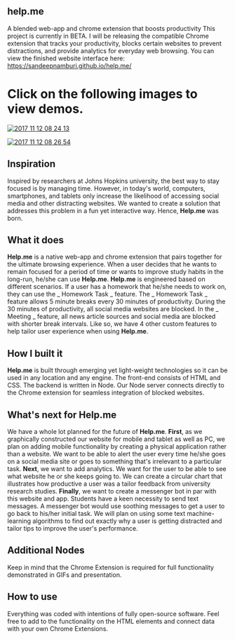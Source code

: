 ## help.me
A blended web-app and chrome extension that boosts productivity
This project is currently in BETA. I will be releasing the compatible Chrome extension that tracks your productivity, blocks certain websites to prevent distractions, and provide analytics for everyday web browsing. You can view the finished website interface here: https://sandeepnamburi.github.io/help.me/


# Click on the following images to view demos.

<a href="https://ibb.co/dZiRvw"><img src="https://preview.ibb.co/cdzzFw/2017_11_12_08_24_13.gif" alt="2017 11 12 08 24 13" border="0" /></a>


<a href="https://ibb.co/fHHrTG"><img src="https://preview.ibb.co/dUFOaw/2017_11_12_08_26_54.gif" alt="2017 11 12 08 26 54" border="0" /></a>



## Inspiration
Inspired by researchers at Johns Hopkins university, the best way to stay focused is by managing time. However, in today's world, computers, smartphones, and tablets only increase the likelihood of accessing social media and other distracting websites. We wanted to create a solution that addresses this problem in a fun yet interactive way. Hence, **Help.me** was born. 

## What it does
**Help.me** is a native web-app and chrome extension that pairs together for the ultimate browsing experience. When a user decides that he wants to remain focused for a period of time or wants to improve study habits in the long-run, he/she can use **Help.me**. **Help.me** is engineered based on different scenarios. If a user has a homework that he/she needs to work on, they can use the _ Homework Task _ feature. The _ Homework Task _ feature allows 5 minute breaks every 30 minutes of productivity. During the 30 minutes of productivity, all social media websites are blocked. In the _ Meeting _ feature, all news article sources and social media are blocked with shorter break intervals. Like so, we have 4 other custom features to help tailor user experience when using **Help.me**.

## How I built it
**Help.me** is built through emerging yet light-weight technologies so it can be used in any location and any engine. The front-end consists of HTML and CSS. The backend is written in Node. Our Node server connects directly to the Chrome extension for seamless integration of blocked websites. 

## What's next for Help.me
We have a whole lot planned for the future of **Help.me**. **First**, as we graphically constructed our website for mobile and tablet as well as PC, we plan on adding mobile functionality by creating a physical application rather than a website. We want to be able to alert the user every time he/she goes on a social media site or goes to something that's irrelevant to a particular task. **Next**, we want to add analytics. We want for the user to be able to see what website he or she keeps going to. We can create a circular chart that illustrates how productive a user was a tailor feedback from university research studies. **Finally**, we want to create a messenger bot in par with this website and app. Students have a keen necessity to send text messages. A messenger bot would use soothing messages to get a user to go back to his/her initial task. We will plan on using some text machine-learning algorithms to find out exactly why a user is getting distracted and tailor tips to improve the user's performance.

## Additional Nodes
Keep in mind that the Chrome Extension is required for full functionality demonstrated in GIFs and presentation.

## How to use
Everything was coded with intentions of fully open-source software. Feel free to add to the functionality on the HTML elements and connect data with your own Chrome Extensions.
